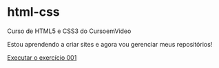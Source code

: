 # html-css
 Curso de HTML5 e CSS3 do CursoemVideo

 Estou aprendendo a criar sites e agora vou gerenciar meus repositórios!

<a href="https://renandefranca.github.io/html-css/exercicios/ex001/index.html">Executar o exercício 001 </a>
